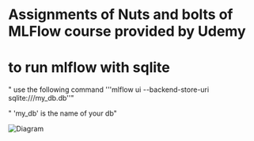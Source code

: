 # Assignments of Nuts and bolts of MLFlow course provided by Udemy

# to run mlflow with sqlite
" use the following command '''mlflow ui  --backend-store-uri sqlite:///my_db.db''"

" 'my_db' is the name of your db"

![Diagram]("D:\mlflow_course\Bassant_Elsayed_mlflow_certification.jpg")

